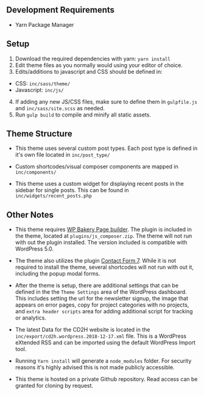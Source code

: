 ## Development Requirements
* Yarn Package Manager

## Setup
1. Download the required dependencies with yarn: `yarn install`
2. Edit theme files as you normally would using your editor of choice.
3. Edits/additions to javascript and CSS should be defined in:
  * CSS: `inc/sass/theme/`
  * Javascript: `inc/js/`
4. If adding any new JS/CSS files, make sure to define them in `gulpfile.js` and `inc/sass/site.scss` as needed.
5. Run `gulp build` to compile and minify all static assets.

## Theme Structure
* This theme uses several custom post types. Each post type is defined in it's own file located in `inc/post_type/`

* Custom shortcodes/visual composer components are mapped in `inc/components/`

* This theme uses a custom widget for displaying recent posts in the sidebar for single posts. This can be found in `inc/widgets/recent_posts.php`

## Other Notes
* This theme requires [WP Bakery Page builder](https://wpbakery.com/). The plugin is included in the theme, located at `plugins/js_composer.zip`. The theme will not run with out the plugin installed. The version included is compatible with WordPress 5.0.

* The theme also utilizes the plugin [Contact Form 7](https://wordpress.org/plugins/contact-form-7/). While it is not required to install the theme, several shortcodes will not run with out it, including the popup modal forms.

* After the theme is setup, there are additional settings that can be defined in the the `Theme Settings` area of the WordPress dashboard. This includes setting the url for the newsletter signup, the image that appears on error pages, copy for project categories with no projects, and `extra header scripts` area for adding additional script for tracking or analytics.

* The latest Data for the CD2H website is located in the `inc/export/cd2h.wordpress.2018-12-17.xml` file. This is a WordPress eXtended RSS and can be imported using the default WordPress Import tool.

* Running `Yarn install` will generate a `node_modules` folder. For security reasons it's highly advised this is not made publicly accessible.

* This theme is hosted on a private Github repository. Read access can be granted for cloning by request.

